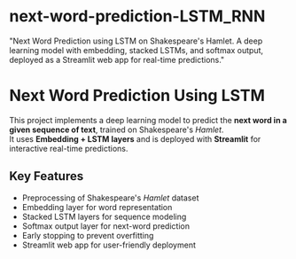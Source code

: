 # next-word-prediction-LSTM_RNN
"Next Word Prediction using LSTM on Shakespeare's Hamlet. A deep learning model with embedding, stacked LSTMs, and softmax output, deployed as a Streamlit web app for real-time predictions."


# Next Word Prediction Using LSTM

This project implements a deep learning model to predict the **next word in a given sequence of text**, trained on Shakespeare's *Hamlet*.  
It uses **Embedding + LSTM layers** and is deployed with **Streamlit** for interactive real-time predictions.

## Key Features
- Preprocessing of Shakespeare's *Hamlet* dataset
- Embedding layer for word representation
- Stacked LSTM layers for sequence modeling
- Softmax output layer for next-word prediction
- Early stopping to prevent overfitting
- Streamlit web app for user-friendly deployment
